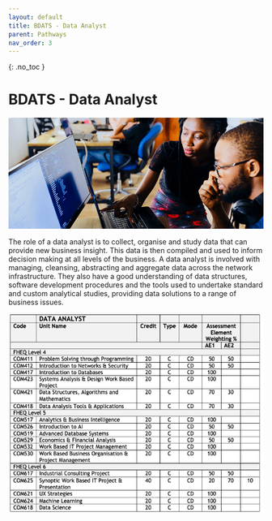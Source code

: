 ```yaml
---
layout: default
title: BDATS - Data Analyst
parent: Pathways
nav_order: 3
---
```


{: .no_toc }

#  BDATS - Data Analyst

![Data Analyst](../images/trello_course_structure_images_2020_0002_nesa-by-makers-IgUR1iX0mqM-unsplash.png)

The role of a data analyst is to collect, organise and study data that can provide new business insight. This data is then compiled and used to inform decision making at all levels of the business. A data analyst is involved with managing, cleansing, abstracting and aggregate data across the network infrastructure. They also have a good understanding of data structures, software development procedures and the tools used to undertake standard and custom analytical studies, providing data solutions to a range of business issues.

![](../info/DATS_DATA_AN.png)


